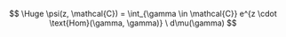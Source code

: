 $$
\Huge \psi(z, \mathcal{C}) = \int_{\gamma \in \mathcal{C}} e^{z \cdot \text{Hom}(\gamma, \gamma)} \ d\mu(\gamma)
$$
